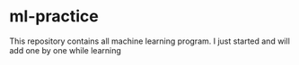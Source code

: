 # ml-practice
This repository contains all machine learning program. I just started and will add one by one while learning
